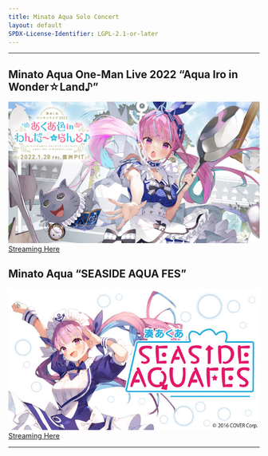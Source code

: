 ```yaml
---
title: Minato Aqua Solo Concert
layout: default
SPDX-License-Identifier: LGPL-2.1-or-later
---
```


---

## Minato Aqua One-Man Live 2022 “Aqua Iro in Wonder☆Land♪”

<div class="container">
  <img class="lazyload" src="/assets/images/aqua1man.jpg" alt="aqua1man"/>
</div>
<a href="../aqua1man/" class="button" role="button">
  Streaming Here
</a>

## Minato Aqua “SEASIDE AQUA FES”

<div class="container">
  <img class="lazyload" src="/assets/images/aquasea.jpg" alt="aquasea"/>
</div>
<a href="../aquasea/" class="button" role="button">
  Streaming Here
</a>

---